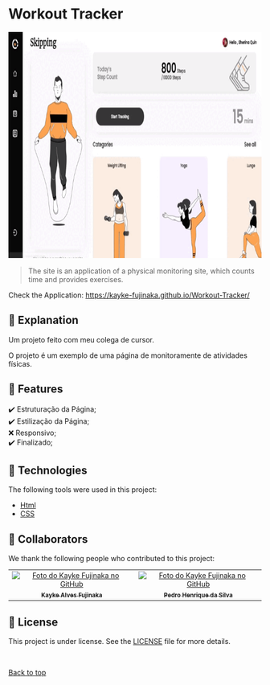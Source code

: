 # Workout Tracker

<img src="./assets/img/gif.gif" width="800px" height="450px" alt="Gif do Teste">

>  The site is an application of a physical monitoring site, which counts time and provides exercises.

Check the Application: https://kayke-fujinaka.github.io/Workout-Tracker/
## :page_facing_up: Explanation

Um projeto feito com meu colega de cursor.

O projeto é um exemplo de uma página de monitoramente de atividades físicas.
## :dart: Features ##

:heavy_check_mark: Estruturação da Página;\
:heavy_check_mark: Estilização da Página;\
:x: Responsivo;\
:heavy_check_mark: Finalizado;
## :rocket: Technologies ##

The following tools were used in this project:

- [Html](https://developer.mozilla.org/pt-BR/docs/Web/HTML/Element/html/)  
- [CSS](https://developer.mozilla.org/pt-BR/docs/Web/CSS)  
## 🤝 Collaborators

We thank the following people who contributed to this project:

<table>
  <tr>
    <td align="center">
      <a href="#">
        <img src="https://avatars.githubusercontent.com/u/98772000?s=400&u=80de9af672be7f75cc7a546838552cf63d5b82fe&v=4" width="140px;" alt="Foto do Kayke Fujinaka no GitHub"/><br>
        <sub>
          <b>Kayke Alves Fujinaka</b>
        </sub>
      </a>
    </td>
    <td align="center">
      <a href="#">
        <img src="https://avatars.githubusercontent.com/u/82785683?v=4" width="140px;" alt="Foto do Kayke Fujinaka no GitHub"/><br>
        <sub>
          <b>Pedro Henrique da Silva</b>
        </sub>
      </a>
    </td>
  </tr>
</table>

## 📝 License

This project is under license. See the [LICENSE](LICENSE.md) file for more details.

&#xa0;

<a href="#top">Back to top</a>

